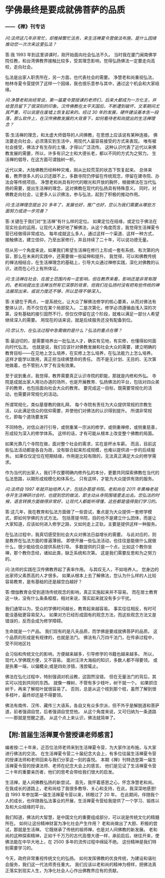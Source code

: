 # 学佛最终是要成就佛菩萨的品质

### ——《禅》刊专访

_问:法师这几年非常忙，却推掉繁忙法务，来生活禅夏令营做法布施，是什么因缘推动您一次次来这里弘法？_

答:我 1993 年到这里讲课时，刚开始面向社会弘法不久。
当时我在厦门闽南佛学院任教，和台湾佛教界接触比较多，受其理念影响，觉得弘扬佛法一定要走向高校，走向社会。

弘法是出家人职责所在，另一方面，也代表社会的需要。
净慧老和尚重视弘法，柏林寺夏令营提供了这样一个因缘，我也很乐意参与其中，通过这个机会和大家结缘。

_问:净慧老和尚经常说，第一届夏令营授课的老师们，后来大都成为一方化主，并给营员留下了很深刻的印象。汉传佛教在太平天国后，不断遭到破坏，文革期间尤其严重，可以说是在废墟上恢复起来的。经过 30 年的发展，硬件建设基本告一段落，那么软件上，在汉传佛教发展的大背景下，如何看待老和尚提出的生活禅理念？_

答:生活禅的理念，和太虚大师倡导的人间佛教，在思想上应该说有某种连接。
佛法要走向社会，必须落实到生活中，用现代人最容易接受的方式来表现。
唯有被社会接受，佛法才有生存的土壤，才得以广泛流传。
这种认识代表了近代以来佛教发展的需要，所以，许多有识之士和大德长老，都以不同的方式为之努力。
生活禅的倡导，在这方面可谓独树一帜。

近代以来，大陆佛教历经种种灾难，刚从比较荒芜的状态下恢复起来。
总体来看，教界很多人的认识还跟不上，多数寺院仍停留在传统观念，停留在建寺院、办法会等传统项目。
净慧老和尚具有时代的眼光和开放的胸怀，根据佛法在当代弘扬的需要，提出生活禅的理念，这对佛教在现代的弘扬具有特殊意义。
同时，对佛教走向社会，让更多人认识佛法，参与弘法，起到了积极的推动作用。

_问:生活禅理念提出 20 多年了，发展也好，推广也好，您认为我们需要从哪些方面努力或进一步完善？_

答:关键在于我们对“生活禅”有什么样的定位。
如果定位在结缘，或定位于佛法在现实社会的运用，让现代人更好地了解佛法，从这个角度而言，我觉得生活禅夏令营已经做得非常成功。
每年成就这么多人，通过这样一个渠道、这样一种方式，接触佛法，建立信仰，乃至出家修行，并且持续了二十年，可以说功德无量。

但从另一个角度来说，如果我们希望生活禅在修行上形成一套有系统、有次第的内容，那么在未来的实践中，还需要做一些延伸和提升。
我觉得，可以和佛教传统的禅法相结合，在生活禅理念的基础上，引导大众通过禅修实践，深化对佛教的认识，进而在心行上有所体证。

_问:生活禅在社会、在居士范围内有一定影响，但在教界来看，影响还是非常有限的。老和尚提出生活禅当然有它深厚的背景，但我们在弘扬时没有把有些传统的禅法展现出来，或说力度还不够，所以显得不够深入。_

答:关键在于两点，一是系统化，让大众了解佛法修学的核心要素，从而对佛法有整体认识，而不仅仅在某个局部契入。
二是次第化，修学必须遵循由浅入深的次第，没有基础的接引固然不行，但仅仅停留在这个阶段，就难以满足一部分人希望继续深入的需要。
用现在的话来说，就是后续服务还没有配备到位。

_问:您认为，在弘法过程中急需做的是什么？弘法的重点在哪？_

答:最迫切的，是需要培养出一批弘法人才，确实有见地，有实修，也懂得如何面向时代弘法。
也就是说，我们应该针对佛教发展和社会大众的需要，建立明确的教育目标——在见地上怎么培养，在实修上怎么培养，在弘法能力上怎么培养。
这样才能学以致用，真正担当续佛慧命的责任。
而不是无计划、无目的、无次第地做着，也不管别人学了有没有效果。

至于说到重点，我觉得，教界需要真正认识寺院的职能，那就是内修和外弘。
寺院是成就出家人用功办道的场所，也是开展教育、弘扬佛法的平台，包括对四众弟子的教育，也包括面向社会大众的教育。
要完成这一目标，既需要常规化的活动，也需要非常规化的活动。

所谓常规化，类似基督教的做礼拜。
每个寺院有责任为大众提供常规的宗教生活，以此满足信众的信仰需要，并使他们对佛法的认识得到提升。
所谓非常规化，即每个道场要发挥

不同特色，对信众进行引导，或侧重某一宗派的修学，或侧重禅修，或侧重慈善，形成较为深入的修学体系。
这样的话，才有可能从根本上改变整个佛教的局面。

如果光靠几个寺院在做，面对整个社会的需求，实在是杯水车薪。
而且，目前这些弘法活动都是各自为政，没有联合起来形成规模，也难以提供进一步的后续服务。
如果仅仅定位在短期结缘，作用是比较有限的，无法真正满足大众的修学需求。

作为当代的出家人，我们不仅要明确内修外弘的本分，更要共同探索佛教在当代的弘法思路，以期形成规模化和体系化。
只有这样，才能为大众提供有效的服务。

_问:法师自 1997 年就开始培养人才，包括办菩提书院。老和尚在 2011 年黄梅老祖寺开生活禅研讨会时，也提到您的做法，即主动从寺院围墙里走出去。您弘法的时候，语言转换方面做得非常好，让现代人都能听得懂，这些都是值得我们学习的。_

答:这几年，我在教育和弘法方面做了一些尝试，重点是为大众提供一套修学模式，即如何学佛的方式方法。
包括菩提书院，目的也不是建立什么团体，而是让大家知道，应该如何进入修学之路，又如何走上正轨，主要是提供这样一种服务。

在弘法过程中，我真切感受到社会大众对佛法日益增长的需要。
与此对应的，则是教界在弘法方面的普遍薄弱。
即使开展一些弘法活动，也往往是能做什么就做什么，很少能给信众提供系统引导。
多数提供的只是一个点，比如这个教你坐禅，那个教你念经，诸如此类，缺乏系统和次第。
这是我们需要反思和为之努力的。

问:法师的实践在汉传佛教界起了表率作用。
与其叹无人，不如培养人。
您身边的出家师父素质高的人才很多。
如果从根本上去了解佛法，您认为什么样的人比较容易教育，是有基础的还是越空白越好？

答:僧伽教育会受到道场传统观念的影响，真正实施起来并不容易。
而在居士教育这一块，没有什么条条框框，相对来说，落实起来就没有多少干扰。

我们通常以为，受众的学佛时间越长，教育起来越容易。
事实往往相反，有时可能没基础更容易契入。
如果对方已经形成固有的观念方法，而这些观念方法又是错误的，反而会成为修学障碍。

生命就是一个产品。
我们现有的是凡夫品质，而学佛是要成就佛菩萨的品质。
这个品质的形成是有规律的，也就是法门。
佛法有八万四千法门，在传承过程中，受不同地区社

会习俗和传统文化的影响，方便越来越多，引导修学的书籍也越来越多。
所以，现代人学佛既方便，又不容易。
面对汪洋大海般的知识，多数人都不得要领。
或是执著一端，以偏概全;或是四处涉猎，浅尝辄止。

佛法在弘化过程中，特别强调对机设教，这固然没错。
但在无量法门的背后，其实可以找到共同的东西。
就像一棵树，不管有多少枝叶，树干就一个。
如果抓住树干，再来了解枝叶就很容易了。
否则，总是从这个枝到那个枝，虽然了解到很多枝叶，最终却还是不得要领。

佛法有南传、汉传、藏传三大语系，各自又有众多宗派，但不外乎是解脱道和菩萨道，前者强调自觉，后者强调自觉觉他。
从这个角度来说，又可归纳为一条道路——那就是觉醒之道。
从这个点上来认识，佛法就简单了。

## 【附:首届生活禅夏令营授课老师感言】

编者按:二十年来，近百位法师老师来到生活禅夏令营，为大家作法布施，与大家进行佛法的交流。
在生活禅夏令营二十届纪念大会上，有多位往届生活禅夏令营的授课法师和老师回来与我们分享这一刻的喜悦。
本期《禅》刊特选登第一届生活禅夏令营的授课法师、老师在纪念大会上的感言。
他们是见证了生活禅夏令营二十年的重要亲历者，他们的思考会带给我们很大的启发。

生活禅，是人间佛教弘扬的新尝试。
首先，我怀着感恩之心，怀念净慧老和尚。
在我成长的道路上，老和尚给了我很多教导、关心和支持，在此，我深深地感恩!
自 1993 年参加第一届生活禅夏令营以来，转眼过了 20 年。
在此期间，伴随我个人的成长，也伴随我弘法事业的开展，生活禅夏令营给我提供了一个学习、锻炼以及和大众结缘的平台。

我们知道，佛法的大智慧，是中国文化的重要组成部分，可以说是传统文化的精髓所在。
如何让这份精神财富为净化社会产生作用？
老和尚做出了大胆、积极的尝试，那就是生活禅。
它既继承了传统的祖师禅，也是对人间佛教的新发展。
老和尚的这种探索精神，正如千千万万的古代高僧大德一样，承前启后，继往开来，使佛法能在中华大地上，在 2500 多年的流传过程中绵延不绝。
这份精神是我们特别需要学习的。

今天，政府非常重视传统文化的弘扬。
如何发挥佛教的优良传统，为建设和谐社会服务，我们这一代法师责任重大。
我们应该以老和尚的精神为榜样，把佛法真正落实到现实人生，为净化社会人心作出佛教界应有的贡献。
